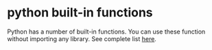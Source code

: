 # python built-in functions

Python has a number of built-in functions.
You can use these function without importing any library.
See complete list [here](https://docs.python.org/3/library/functions.html).



